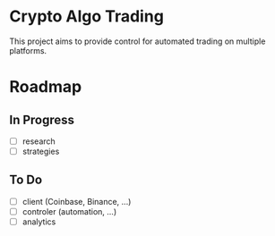 # Crypto Algo Trading
This project aims to provide control for automated trading on multiple platforms. 

# Roadmap
## In Progress
- [ ] research
- [ ] strategies

## To Do
- [ ] client (Coinbase, Binance, ...)
- [ ] controler (automation, ...)
- [ ] analytics
